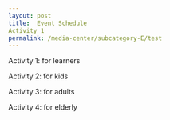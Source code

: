 ```yaml
---
layout: post
title:  Event Schedule
Activity 1
permalink: /media-center/subcategory-E/test
---
```


Activity 1: for learners 

Activity 2: for kids

Activity 3: for adults 

Activity 4: for elderly  
